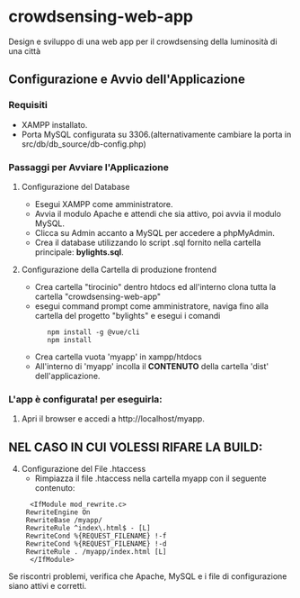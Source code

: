 # crowdsensing-web-app
Design e sviluppo di una web app per il crowdsensing della luminosità di una città



## Configurazione e Avvio dell'Applicazione

### Requisiti
- XAMPP installato.
- Porta MySQL configurata su 3306.(alternativamente cambiare la porta in src/db/db_source/db-config.php)

### Passaggi per Avviare l'Applicazione

1. Configurazione del Database
   - Esegui XAMPP come amministratore.
   - Avvia il modulo Apache e attendi che sia attivo, poi avvia il modulo MySQL.
   - Clicca su Admin accanto a MySQL per accedere a phpMyAdmin.
   - Crea il database utilizzando lo script .sql fornito nella cartella principale: **bylights.sql**.

2. Configurazione della Cartella di produzione frontend
   - Crea cartella "tirocinio" dentro htdocs ed all'interno clona tutta la cartella "crowdsensing-web-app"
   - esegui command prompt come amministratore, naviga fino alla cartella del progetto "bylights" e esegui i comandi
     ```
     	npm install -g @vue/cli
     	npm install
     ```
   - Crea cartella vuota 'myapp' in xampp/htdocs
   - All'interno di 'myapp' incolla il **CONTENUTO** della cartella 'dist' dell'applicazione.

### L'app è configurata! per eseguirla:
1. Apri il browser e accedi a http://localhost/myapp.



## NEL CASO IN CUI VOLESSI RIFARE LA BUILD:
4. Configurazione del File .htaccess
   - Rimpiazza il file .htaccess nella cartella myapp con il seguente contenuto:
   ```
     <IfModule mod_rewrite.c>
	RewriteEngine On
	RewriteBase /myapp/
  	RewriteRule ^index\.html$ - [L]
	RewriteCond %{REQUEST_FILENAME} !-f
  	RewriteCond %{REQUEST_FILENAME} !-d
  	RewriteRule . /myapp/index.html [L]
     </IfModule>
   ```





Se riscontri problemi, verifica che Apache, MySQL e i file di configurazione siano attivi e corretti.
